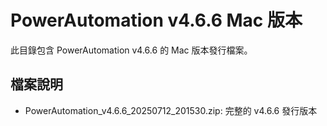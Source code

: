 # PowerAutomation v4.6.6 Mac 版本

此目錄包含 PowerAutomation v4.6.6 的 Mac 版本發行檔案。

## 檔案說明
- PowerAutomation_v4.6.6_20250712_201530.zip: 完整的 v4.6.6 發行版本
